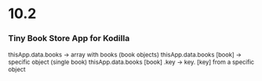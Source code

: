 <h1>10.2</h1>
<h3>Tiny Book Store App for Kodilla</h3>
<p style="font-size: 12px;">
  thisApp.data.books -> array with books (book objects)
  thisApp.data.books [book] -> specific object (single book)
  thisApp.data.books [book] .key -> key. [key] from a specific object
</p>
